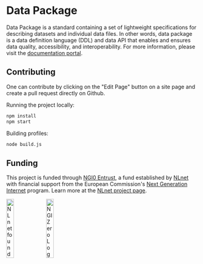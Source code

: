 # Data Package

Data Package is a standard containing a set of lightweight specifications for describing datasets and individual data files. In other words, data package is a data definition language (DDL) and data API that enables and ensures data quality, accessibility, and interoperability. For more information, please visit the [documentation portal](https://datapackage.org).

## Contributing

One can contribute by clicking on the "Edit Page" button on a site page and create a pull request directly on Github.

Running the project locally:

```bash
npm install
npm start
```

Building profiles:

```bash
node build.js
```

## Funding

This project is funded through [NGI0 Entrust](https://nlnet.nl/entrust), a fund established by [NLnet](https://nlnet.nl) with financial support from the European Commission's [Next Generation Internet](https://ngi.eu) program. Learn more at the [NLnet project page](https://nlnet.nl/FrictionlessStandards).

[<img src="https://nlnet.nl/logo/banner.png" alt="NLnet foundation logo" width="20%" />](https://nlnet.nl)
[<img src="https://nlnet.nl/image/logos/NGI0_tag.svg" alt="NGI Zero Logo" width="20%" />](https://nlnet.nl/entrust)
